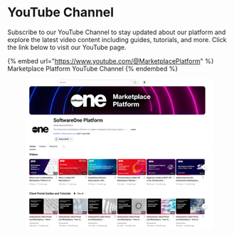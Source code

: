# YouTube Channel

Subscribe to our YouTube Channel to stay updated about our platform and explore the latest video content including guides, tutorials, and more. Click the link below to visit our YouTube page.

{% embed url="https://www.youtube.com/@MarketplacePlatform" %}
Marketplace Platform YouTube Channel
{% endembed %}

<figure><img src="../.gitbook/assets/youtube_page.png" alt=""><figcaption></figcaption></figure>

